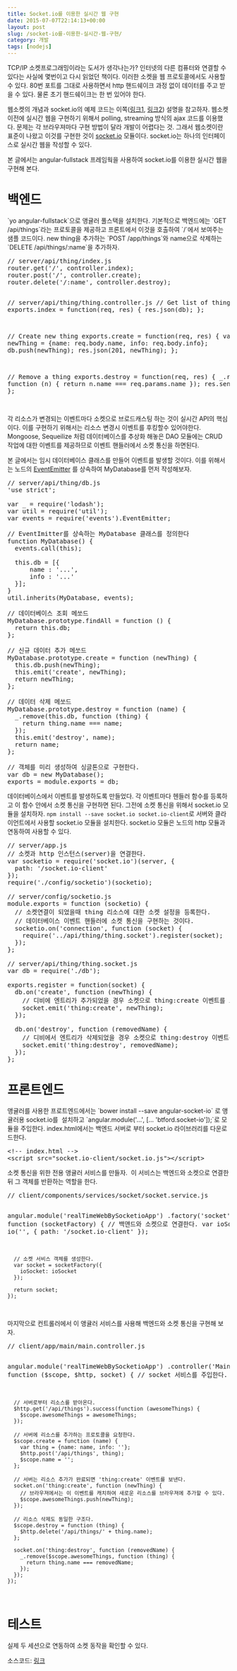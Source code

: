 ```yaml
---
title: Socket.io를 이용한 실시간 웹 구현
date: 2015-07-07T22:14:13+00:00
layout: post
slug: /socket-io를-이용한-실시간-웹-구현/
category: 개발
tags: [nodejs]
---
```


TCP/IP 소켓프로그래밍이라는 도서가 생각나는가? 인터넷의 다른 컴퓨터와 연결할 수 있다는 사실에 몇번이고 다시 읽었던 책이다. 이러한 소켓을 웹 프로토콜에서도 사용할수 있다. 80번 포트를 그대로 사용하면서 http 핸드쉐이크 과정 없이 데이터를 주고 받을 수 있다. 물론 초기 핸드쉐이크는 한 번 있어야 한다.

웹소켓의 개념과 socket.io의 예제 코드는 이쪽(<a href="http://helloworld.naver.com/helloworld/textyle/1336">링크1</a>, <a href="http://bcho.tistory.com/896">링크2</a>) 설명을 참고하자. 웹소켓 이전에 실시간 웹을 구현하기 위해서 polling, streaming 방식의 ajax 코드를 이용했다. 문제는 각 브라우져마다 구현 방법이 달라 개발이 어렵다는 것. 그래서 웹소켓이란 표준이 나왔고 이것를 구현한 것이 <a href="http://socket.io/">socket.io</a> 모듈이다. socket.io는 하나의 인터페이스로 실시간 웹을 작성할 수 있다.

본 글에서는 angular-fullstack 프레임웍을 사용하여 socket.io를 이용한 실시간 웹을 구현해 본다.

<h1>백엔드</h1>
`yo angular-fullstack`으로 앵귤러 풀스택을 설치한다. 기본적으로 백엔드에는 `GET /api/things`라는 프로토콜을 제공하고 프론트에서 이것을 호출하여 `/`에서 보여주는 샘플 코드이다. new thing을 추가하는 `POST /app/things`와 name으로 삭제하는 `DELETE /api/things/:name`을 추가하자.
<pre class="lang:js decode:true">// server/api/thing/index.js
router.get('/', controller.index);
router.post('/', controller.create);
router.delete('/:name', controller.destroy);

// server/api/thing/thing.controller.js
// Get list of things
exports.index = function(req, res) {
res.json(db);
};

// Create new thing
exports.create = function(req, res) {
var newThing = {name: req.body.name, info: req.body.info};
db.push(newThing);
res.json(201, newThing);
};

// Remove a thing
exports.destroy = function(req, res) {
\_.remove(db, function (n) {
return n.name === req.params.name
});
res.send(204);
};

</pre>
각 리소스가 변경되는 이벤트마다 소켓으로 브로드캐스팅 하는 것이 실시간 API의 핵심이다. 이를 구현하기 위해서는 리소스 변경시 이벤트를 후킹할수 있어야한다. Mongoose, Sequeilize 처럼 데이터베이스를 추상화 해놓은 DAO 모듈에는 CRUD 작업에 대한 이벤트를 제공하므로 이벤트 핸들러에서 소켓 통신을 하면된다.

본 글에서는 임시 데이터베이스 클래스를 만들어 이벤트를 발생할 것이다. 이를 위해서는 노드의 <a href="https://nodejs.org/api/events.html">EventEmitter</a> 를 상속하여 MyDatabase를 먼저 작성해보자.

<pre class="lang:js decode:true">// server/api/thing/db.js
'use strict';

var _ = require('lodash');
var util = require('util');
var events = require('events').EventEmitter;

// EventImitter를 상속하는 MyDatabase 클래스를 정의한다
function MyDatabase() {
  events.call(this);

  this.db = [{
      name : '...',
      info : '...'
  }];
}
util.inherits(MyDatabase, events);

// 데이터베이스 조회 메쏘드
MyDatabase.prototype.findAll = function () {
  return this.db;
};

// 신규 데이터 추가 메쏘드
MyDatabase.prototype.create = function (newThing) {
  this.db.push(newThing);
  this.emit('create', newThing);
  return newThing;
};

// 데이터 삭제 메쏘드
MyDatabase.prototype.destroy = function (name) {
  _.remove(this.db, function (thing) {
    return thing.name === name;
  });
  this.emit('destroy', name);
  return name;
};

// 객체를 미리 생성하여 싱글톤으로 구현한다.
var db = new MyDatabase();
exports = module.exports = db;</pre>

데이터베이스에서 이벤트를 발생하도록 만들었다. 각 이벤트마다 헨들러 함수를 등록하고 이 함수 안에서 소켓 통신을 구현하면 된다. 그전에 소켓 통신을 위해서 socket.io 모듈을 설치하자. `npm install --save socket.io socket.io-client`로 서버와 클라이언트에서 사용할 socket.io 모듈을 설치한다. socket.io 모듈은 노드의 http 모듈과 연동하여 사용할 수 있다.

<pre class="lang:js decode:true">// server/app.js
// 소켓과 http 인스턴스(server)을 연결한다.
var socketio = require('socket.io')(server, {
  path: '/socket.io-client'
});
require('./config/socketio')(socketio);

// server/config/socketio.js
module.exports = function (socketio) {
  // 소켓연결이 되었을때 thing 리소스에 대한 소켓 설정을 등록한다.
  // 데이터베이스 이벤트 핸들러에 소켓 통신을 구현하는 것이다.
  socketio.on('connection', function (socket) {
    require('../api/thing/thing.socket').register(socket);
  });
};

// server/api/thing/thing.socket.js
var db = require('./db');

exports.register = function(socket) {
  db.on('create', function (newThing) {
    // 디비에 엔트리가 추가되었을 경우 소켓으로 thing:create 이벤트를 보낸다.
    socket.emit('thing:create', newThing);
  });

  db.on('destroy', function (removedName) {
    // 디비에서 엔트리가 삭제되었을 경우 소켓으로 thing:destroy 이벤트를 보낸다.
    socket.emit('thing:destroy', removedName);
  });
};
</pre>
<h1>프론트엔드</h1>
앵귤러를 사용한 프로트엔드에서는 `bower install --save angular-socket-io` 로 앵귤러용 socket.io를  설치하고 `angular.module('...', [... 'btford.socket-io']);`로 모듈을 주입한다. index.html에서는 백엔드 서버로 부터 socket.io 라이브러리를 다운로드한다.
<pre class="lang:xhtml decode:true ">&lt;!-- index.html --&gt;
&lt;script src="socket.io-client/socket.io.js"&gt;&lt;/script&gt;</pre>
소켓 통신을 위한 전용 앵귤러 서비스를 만들자.  이 서비스는 백엔드와 소켓으로 연결한 뒤 그 객체를 반환하는 역할을 한다.
<pre class="lang:js decode:true ">// client/components/services/socket/socket.service.js

angular.module('realTimeWebBySocketioApp')
.factory('socket', function (socketFactory) {
// 백앤드와 소켓으로 연결한다.
var ioSocket = io('', {
path: '/socket.io-client'
});

      // 소켓 서비스 객체를 생성한다.
      var socket = socketFactory({
        ioSocket: ioSocket
      });

      return socket;
    });

</pre>
마지막으로 컨트롤러에서 이 앵귤러 서비스를 사용해 백엔드와 소켓 통신을 구현해 보자.
<pre class="lang:js decode:true">// client/app/main/main.controller.js

angular.module('realTimeWebBySocketioApp')
.controller('MainCtrl', function ($scope, $http, socket) {
// socket 서비스를 주입한다.

      // 서버로부터 리소스를 받아온다.
      $http.get('/api/things').success(function (awesomeThings) {
        $scope.awesomeThings = awesomeThings;
      });

      // 서버에 리소스를 추가하는 프로토콜을 요청한다.
      $scope.create = function (name) {
        var thing = {name: name, info: ''};
        $http.post('/api/things', thing);
        $scope.name = '';
      };

      // 서버는 리소스 추가가 완료되면 'thing:create' 이벤트를 보낸다.
      socket.on('thing:create', function (newThing) {
        // 브라우져에서는 이 이벤트를 캐치하여 새로운 리소스를 브라우져에 추가할 수 있다.
        $scope.awesomeThings.push(newThing);
      });

      // 리소스 삭제도 동일한 구조다.
      $scope.destroy = function (thing) {
        $http.delete('/api/things/' + thing.name);
      };

      socket.on('thing:destroy', function (removedName) {
        _.remove($scope.awesomeThings, function (thing) {
          return thing.name === removedName;
        });
      });
    });

</pre>
<h1>테스트</h1>
실제 두 세션으로 연동하여 소켓 동작을 확인할 수 있다.

소스코드: <a href="https://github.com/jeonghwan-kim/real-time-web-by-socket.io">링크</a>
